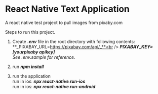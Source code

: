 # React Native Text Application
A react native test project to pull images from pixaby.com

Steps to run this project.

1. Create **_.env_** file in the root directory with following contents:<br />
**_PIXABAY_URL=https://pixabay.com/api/_**<br />
**_PIXABAY_KEY=[yourpixaby apikey]_**<br>
*See .env.sample for reference.*

2. run **_npm install_**

3. run the application<br />
run in ios: **_npx react-native run-ios_**<br />
run in ios: **_npx react-native run-android_**


